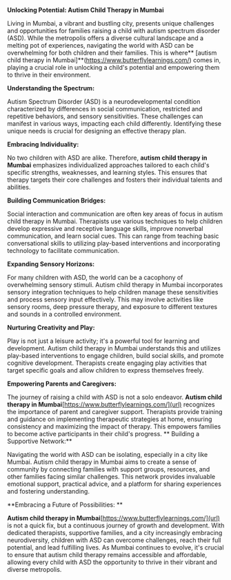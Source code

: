 **Unlocking Potential: Autism Child Therapy in Mumbai**

Living in Mumbai, a vibrant and bustling city, presents unique challenges and opportunities for families raising a child with autism spectrum disorder (ASD). While the metropolis offers a diverse cultural landscape and a melting pot of experiences, navigating the world with ASD can be overwhelming for both children and their families. This is where** [autism child therapy in Mumbai]**(https://www.butterflylearnings.com/) comes in, playing a crucial role in unlocking a child's potential and empowering them to thrive in their environment.

**Understanding the Spectrum:**

Autism Spectrum Disorder (ASD) is a neurodevelopmental condition characterized by differences in social communication, restricted and repetitive behaviors, and sensory sensitivities. These challenges can manifest in various ways, impacting each child differently. Identifying these unique needs is crucial for designing an effective therapy plan.

**Embracing Individuality:**

No two children with ASD are alike. Therefore, **autism child therapy in Mumbai** emphasizes individualized approaches tailored to each child's specific strengths, weaknesses, and learning styles. This ensures that therapy targets their core challenges and fosters their individual talents and abilities.

**Building Communication Bridges:**

Social interaction and communication are often key areas of focus in autism child therapy in Mumbai. Therapists use various techniques to help children develop expressive and receptive language skills, improve nonverbal communication, and learn social cues. This can range from teaching basic conversational skills to utilizing play-based interventions and incorporating technology to facilitate communication.

**Expanding Sensory Horizons:**

For many children with ASD, the world can be a cacophony of overwhelming sensory stimuli. Autism child therapy in Mumbai incorporates sensory integration techniques to help children manage these sensitivities and process sensory input effectively. This may involve activities like sensory rooms, deep pressure therapy, and exposure to different textures and sounds in a controlled environment.

**Nurturing Creativity and Play:**

Play is not just a leisure activity; it's a powerful tool for learning and development. Autism child therapy in Mumbai understands this and utilizes play-based interventions to engage children, build social skills, and promote cognitive development. Therapists create engaging play activities that target specific goals and allow children to express themselves freely.

**Empowering Parents and Caregivers:**

The journey of raising a child with ASD is not a solo endeavor. **Autism child therapy in Mumbai**[https://www.butterflylearnings.com/](url) recognizes the importance of parent and caregiver support. Therapists provide training and guidance on implementing therapeutic strategies at home, ensuring consistency and maximizing the impact of therapy. This empowers families to become active participants in their child's progress.
**
Building a Supportive Network:**

Navigating the world with ASD can be isolating, especially in a city like Mumbai. Autism child therapy in Mumbai aims to create a sense of community by connecting families with support groups, resources, and other families facing similar challenges. This network provides invaluable emotional support, practical advice, and a platform for sharing experiences and fostering understanding.

**Embracing a Future of Possibilities:   **           

**Autism child therapy in Mumbai**[https://www.butterflylearnings.com/](url) is not a quick fix, but a continuous journey of growth and development. With dedicated therapists, supportive families, and a city increasingly embracing neurodiversity, children with ASD can overcome challenges, reach their full potential, and lead fulfilling lives. As Mumbai continues to evolve, it's crucial to ensure that autism child therapy remains accessible and affordable, allowing every child with ASD the opportunity to thrive in their vibrant and diverse metropolis.
